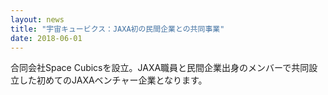 ```yaml
---
layout: news
title: "宇宙キュービクス：JAXA初の民間企業との共同事業"
date: 2018-06-01
---
```


合同会社Space Cubicsを設立。JAXA職員と民間企業出身のメンバーで共同設立した初めてのJAXAベンチャー企業となります。 